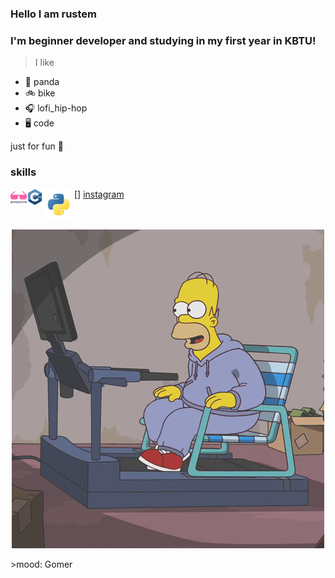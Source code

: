 ### Hello I am rustem

### I'm beginner developer and studying in my first year in KBTU!

> I like
- :panda_face: panda
- :bike: bike
- :headphones: lofi_hip-hop
- :desktop_computer: code

just for fun :sauropod:

### skills
[<img align="left" alt="just" width="26px" src="https://raw.githubusercontent.com/github/explore/80688e429a7d4ef2fca1e82350fe8e3517d3494d/topics/awesome/awesome.png" />][instagram]
[<img align="left" alt="C++" width="26px" src="https://raw.githubusercontent.com/github/explore/180320cffc25f4ed1bbdfd33d4db3a66eeeeb358/topics/cpp/cpp.png" />][instagram]
[<img align="left" alt="python" width="50px" src="https://raw.githubusercontent.com/github/explore/80688e429a7d4ef2fca1e82350fe8e3517d3494d/topics/python/python.png" />]
[instagram]
<br />
<br />
<br />

[instagram]: https://www.instagram.com/liu_rus/
<p align="center">
  <img src="https://github.com/rustem24liu/Programming-Principles--2/blob/master/2564.gif" alt="animated" />
</p>
>mood: Gomer


